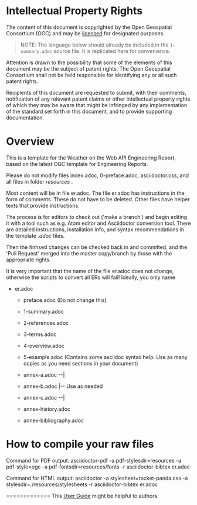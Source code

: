 # Intellectual Property Rights
The content of this document is copyrighted by the Open Geospatial Consortium (OGC) and may be [licensed](https://github.com/opengeospatial/er_template/blob/master/LICENSE) for designated purposes.

> NOTE: The language below should already be included in the `1-summary.adoc` source file. It is replicated here for convenience.

Attention is drawn to the possibility that some of the elements of this document may be the subject of patent rights. The Open Geospatial Consortium shall not be held responsible for identifying any or all such patent rights.

Recipients of this document are requested to submit, with their comments, notification of any relevant patent claims or other intellectual property rights of which they may be aware that might be infringed by any implementation of the standard set forth in this document, and to provide supporting documentation.

# Overview
This is a template for the Weather on the Web API Engineering Report, based on the latest OGC template for Engineering Reports. 

Please do not modify files index.adoc, 0-preface.adoc, asciidoctor.css, and all files in folder _resources_ . 

Most content will be in file er.adoc. The file er.adoc has instructions in the form of comments. These do not have to be deleted. Other files have helper texts that provide instructions.

The process is for editors to check out ('make a branch') and begin editing it with a tool such as e.g. Atom editor and Asciidoctor conversion tool. There are detailed instructions, installation info, and syntax recommendations in the template _.adoc_ files.

Then the finhsed changes can be checked back in and committed, and the 'Pull Request' merged into the master copy/branch by those with the appropriate rights.

It is very important that the name of the file er.adoc does not change, otherwise the scripts to convert all ERs will fail! Ideally, you only name

* er.adoc
  * preface.adoc (Do not change this)
  * 1-summary.adoc
  * 2-references.adoc
  * 3-terms.adoc
  * 4-overview.adoc
  * 5-example.adoc (Contains some asciidoc syntax help. Use as many copies as you need sections in your document)

  * annex-a.adoc  --|
  * annex-b.adoc    |-- Use as needed
  * annex-c.adoc  --|

  * annex-history.adoc
  * annex-bibliography.adoc

# How to compile your raw files
Command for PDF output:
asciidoctor-pdf -a pdf-stylesdir=resources -a pdf-style=ogc -a pdf-fontsdir=resources/fonts -r asciidoctor-bibtex er.adoc

Command for HTML output:
asciidoctor -a stylesheet=rocket-panda.css -a stylesdir=./resources/stylesheets -r asciidoctor-bibtex er.adoc

=============
This [User Guide](http://www.methods.co.nz/asciidoc/userguide.html) might be helpful to authors.
